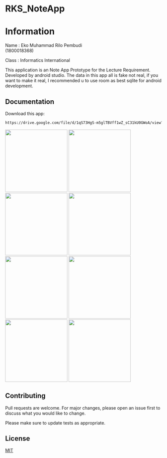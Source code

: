 # RKS_NoteApp
# Information

Name : Eko Muhammad Rilo Pembudi <br>
(1800018368)

Class : Informatics International

This application is an Note App Prototype for the Lecture Requirement. Developed by android studio. The data in this app all is fake not real, if you want to make it real, I recommended u to use room as best sqlite for android development.

## Documentation

Download this app:

```bash
https://drive.google.com/file/d/1qS73HgS-m5glTBVff1wZ_sC31kU0GWoA/view?usp=sharing
```

<img src="https://user-images.githubusercontent.com/45749606/103413755-6cb29380-4bad-11eb-83f2-f3ddbac7fbf5.jpg" width="200"/> <img src="https://user-images.githubusercontent.com/45749606/103413757-6de3c080-4bad-11eb-9f52-d2715e1daab7.jpg" width="200"/> <img src="https://user-images.githubusercontent.com/45749606/103413753-691f0c80-4bad-11eb-86b2-129210b668e6.jpg" width="200"/> <img src="https://user-images.githubusercontent.com/45749606/103413766-72a87480-4bad-11eb-9403-3a1a821cc106.jpg" width="200"/> <img src="https://user-images.githubusercontent.com/45749606/103413758-6f14ed80-4bad-11eb-8396-8b593fc5ac50.jpg" width="200"/> <img src="https://user-images.githubusercontent.com/45749606/103413768-74723800-4bad-11eb-906d-e96a7392dff8.jpg" width="200"/> <img src="https://user-images.githubusercontent.com/45749606/103413764-71774780-4bad-11eb-9db5-50de8654a420.jpg" width="200"/> <img src="https://user-images.githubusercontent.com/45749606/103413758-6f14ed80-4bad-11eb-8396-8b593fc5ac50.jpg" width="200"/> 

## Contributing
Pull requests are welcome. For major changes, please open an issue first to discuss what you would like to change.

Please make sure to update tests as appropriate.

## License
[MIT](https://choosealicense.com/licenses/mit/)
